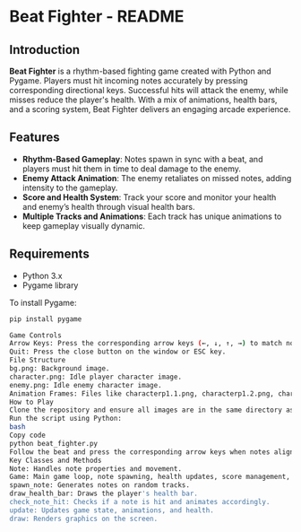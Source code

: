 # Beat Fighter - README

## Introduction
**Beat Fighter** is a rhythm-based fighting game created with Python and Pygame. Players must hit incoming notes accurately by pressing corresponding directional keys. Successful hits will attack the enemy, while misses reduce the player's health. With a mix of animations, health bars, and a scoring system, Beat Fighter delivers an engaging arcade experience.

## Features
- **Rhythm-Based Gameplay**: Notes spawn in sync with a beat, and players must hit them in time to deal damage to the enemy.
- **Enemy Attack Animation**: The enemy retaliates on missed notes, adding intensity to the gameplay.
- **Score and Health System**: Track your score and monitor your health and enemy’s health through visual health bars.
- **Multiple Tracks and Animations**: Each track has unique animations to keep gameplay visually dynamic.

## Requirements
- Python 3.x
- Pygame library

To install Pygame:
```bash
pip install pygame

Game Controls
Arrow Keys: Press the corresponding arrow keys (←, ↓, ↑, →) to match notes.
Quit: Press the close button on the window or ESC key.
File Structure
bg.png: Background image.
character.png: Idle player character image.
enemy.png: Idle enemy character image.
Animation Frames: Files like characterp1.1.png, characterp1.2.png, characterp1.3.png, enemyp1.1.png, enemyp1.2.png, enemyp1.3.png, etc., used for player and enemy animations.
How to Play
Clone the repository and ensure all images are in the same directory as the code.
Run the script using Python:
bash
Copy code
python beat_fighter.py
Follow the beat and press the corresponding arrow keys when notes align with the hit zone.
Key Classes and Methods
Note: Handles note properties and movement.
Game: Main game loop, note spawning, health updates, score management, and rendering functions.
spawn_note: Generates notes on random tracks.
draw_health_bar: Draws the player's health bar.
check_note_hit: Checks if a note is hit and animates accordingly.
update: Updates game state, animations, and health.
draw: Renders graphics on the screen.
